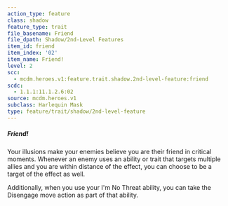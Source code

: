 ```yaml
---
action_type: feature
class: shadow
feature_type: trait
file_basename: Friend
file_dpath: Shadow/2nd-Level Features
item_id: friend
item_index: '02'
item_name: Friend!
level: 2
scc:
  - mcdm.heroes.v1:feature.trait.shadow.2nd-level-feature:friend
scdc:
  - 1.1.1:11.1.2.6:02
source: mcdm.heroes.v1
subclass: Harlequin Mask
type: feature/trait/shadow/2nd-level-feature
---
```


##### Friend!

Your illusions make your enemies believe you are their friend in critical moments. Whenever an enemy uses an ability or trait that targets multiple allies and you are within distance of the effect, you can choose to be a target of the effect as well.

Additionally, when you use your I'm No Threat ability, you can take the Disengage move action as part of that ability.
